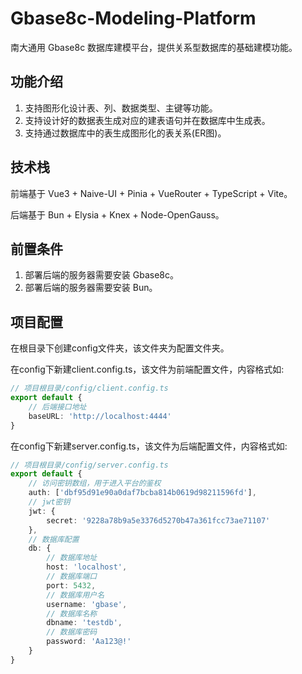 # Gbase8c-Modeling-Platform

南大通用 Gbase8c 数据库建模平台，提供关系型数据库的基础建模功能。

## 功能介绍

1. 支持图形化设计表、列、数据类型、主键等功能。
2. 支持设计好的数据表生成对应的建表语句并在数据库中生成表。
3. 支持通过数据库中的表生成图形化的表关系(ER图)。

## 技术栈

前端基于 Vue3 + Naive-UI + Pinia + VueRouter + TypeScript + Vite。

后端基于 Bun + Elysia + Knex + Node-OpenGauss。

## 前置条件

1. 部署后端的服务器需要安装 Gbase8c。
2. 部署后端的服务器需要安装 Bun。

## 项目配置

在根目录下创建config文件夹，该文件夹为配置文件夹。

在config下新建client.config.ts，该文件为前端配置文件，内容格式如:

```ts
// 项目根目录/config/client.config.ts
export default {
    // 后端接口地址
    baseURL: 'http://localhost:4444'
}
```

在config下新建server.config.ts，该文件为后端配置文件，内容格式如:

```ts
// 项目根目录/config/server.config.ts
export default {
    // 访问密钥数组，用于进入平台的鉴权
    auth: ['dbf95d91e90a0daf7bcba814b0619d98211596fd'],
    // jwt密钥
    jwt: {
        secret: '9228a78b9a5e3376d5270b47a361fcc73ae71107'
    },
    // 数据库配置
    db: {
        // 数据库地址
        host: 'localhost',
        // 数据库端口
        port: 5432,
        // 数据库用户名
        username: 'gbase',
        // 数据库名称
        dbname: 'testdb',
        // 数据库密码
        password: 'Aa123@!'
    }
}
```
